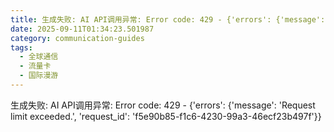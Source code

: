```yaml
---
title: 生成失败: AI API调用异常: Error code: 429 - {'errors': {'message': 'Request limit exceeded.', 'request_id': '29b30f93-986c-45f0-b359-ba982e805285'}}
date: 2025-09-11T01:34:23.501987
category: communication-guides
tags:
  - 全球通信
  - 流量卡
  - 国际漫游
---
```


生成失败: AI API调用异常: Error code: 429 - {'errors': {'message': 'Request limit exceeded.', 'request_id': 'f5e90b85-f1c6-4230-99a3-46ecf23b497f'}}